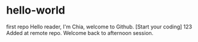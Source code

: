# hello-world
first repo
Hello reader, I'm Chia, welcome to Github.
[Start your coding] 123
Added at remote repo.
Welcome back to afternoon session.
